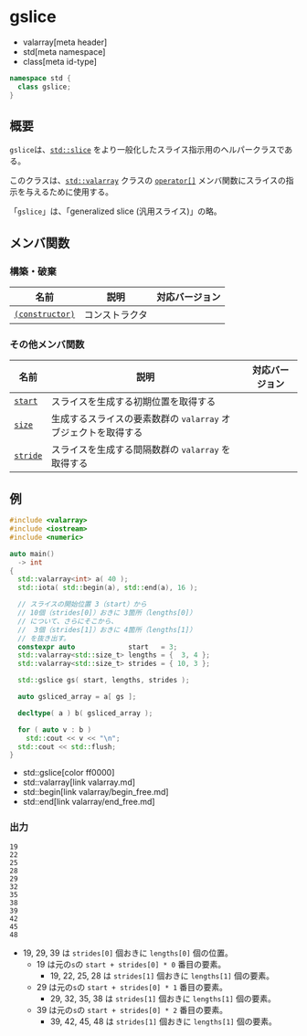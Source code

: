 # gslice
* valarray[meta header]
* std[meta namespace]
* class[meta id-type]

```cpp
namespace std {
  class gslice;
}
```

## 概要
`gslice`は、[`std::slice`](/reference/valarray/slice.md) をより一般化したスライス指示用のヘルパークラスである。

このクラスは、[`std::valarray`](valarray.md) クラスの [`operator[]`](valarray/op_at.md) メンバ関数にスライスの指示を与えるために使用する。


「`gslice`」は、「generalized slice (汎用スライス)」の略。


## メンバ関数
### 構築・破棄

| 名前 | 説明 | 対応バージョン |
|--------------------------------------|----------------------------|------|
| [`(constructor)`](gslice/op_constructor.md)| コンストラクタ             |      |


### その他メンバ関数

| 名前 | 説明 | 対応バージョン |
|--------------------------------|----------------------------------------------------------------|------|
| [`start`](gslice/start.md)   | スライスを生成する初期位置を取得する                           |      |
| [`size`](gslice/size.md)     | 生成するスライスの要素数群の `valarray` オブジェクトを取得する |      |
| [`stride`](gslice/stride.md) | スライスを生成する間隔数群の `valarray` を取得する             |      |


## 例
```cpp example
#include <valarray>
#include <iostream>
#include <numeric>

auto main()
  -> int
{
  std::valarray<int> a( 40 );
  std::iota( std::begin(a), std::end(a), 16 );

  // スライスの開始位置 3（start）から
  // 10個（strides[0]）おきに 3箇所（lengths[0]）
  // について、さらにそこから、
  //  3個（strides[1]）おきに 4箇所（lengths[1]）
  // を抜き出す。
  constexpr auto             start   = 3;
  std::valarray<std::size_t> lengths = {  3, 4 };
  std::valarray<std::size_t> strides = { 10, 3 };

  std::gslice gs( start, lengths, strides );

  auto gsliced_array = a[ gs ];

  decltype( a ) b( gsliced_array );

  for ( auto v : b )
    std::cout << v << "\n";
  std::cout << std::flush;
}
```
* std::gslice[color ff0000]
* std::valarray[link valarray.md]
* std::begin[link valarray/begin_free.md]
* std::end[link valarray/end_free.md]

### 出力
```
19
22
25
28
29
32
35
38
39
42
45
48
```

- 19, 29, 39 は `strides[0]` 個おきに `lengths[0]` 個の位置。
    - 19 は元の`s`の `start + strides[0] * 0` 番目の要素。
        - 19, 22, 25, 28 は `strides[1]` 個おきに `lengths[1]` 個の要素。
    - 29 は元の`s`の `start + strides[0] * 1` 番目の要素。
        - 29, 32, 35, 38 は `strides[1]` 個おきに `lengths[1]` 個の要素。
    - 39 は元の`s`の `start + strides[0] * 2` 番目の要素。
        - 39, 42, 45, 48 は `strides[1]` 個おきに `lengths[1]` 個の要素。

